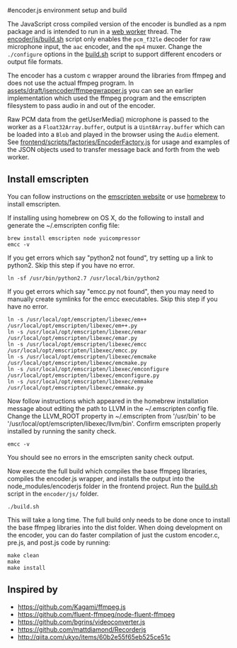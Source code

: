 #encoder.js environment setup and build

The JavaScript cross compiled version of the encoder is bundled as a npm package and is intended to run in a
[web worker](https://developer.mozilla.org/en-US/docs/Web/API/Web_Workers_API/Using_web_workers) thread.
The [encoder/js/build.sh](/crossUserMedia/blob/master/encoder/js/build.sh) script only enables the `pcm_f32le` decoder for raw microphone input, the `aac` encoder, and the `mp4` muxer.
Change the `./configure` options in the [build.sh](/crossUserMedia/blob/master/encoder/js/build.sh) script to support different encoders or output file formats.

The encoder has a custom c wrapper around the libraries from ffmpeg and does not use the actual ffmpeg program.
In [assets/draft/jsencoder/ffmpegwrapper.js](/crossUserMedia/blob/master/draft/jsencoder/ffmpegwrapper.js)
you can see an earlier implementation which used the ffmpeg program
and the emscripten filesystem to pass audio in and out of the encoder.

Raw PCM data from the getUserMedia() microphone is passed to the worker as a `Float32Array.buffer`,
output is a `Uint8Array.buffer` which can be loaded into a `Blob` and played in the browser using the `Audio` element.
See [frontend/scripts/factories/EncoderFactory.js](/crossUserMedia/blob/master/frontend/scripts/factories/EncoderFactory.js)
for usage and examples of the JSON objects used to transfer message back and forth from the web worker.

## Install emscripten

You can follow instructions on the [emscripten website](http://kripken.github.io/emscripten-site/docs/getting_started/downloads.html)
or use [homebrew](http://brew.sh) to install emscripten.

If installing using homebrew on OS X, do the following to install and generate the ~/.emscripten config file:
```{r, engine='bash', count_lines}
brew install emscripten node yuicompressor
emcc -v
```

If you get errors which say "python2 not found", try setting up a link to python2.
Skip this step if you have no error.
```{r, engine='bash', count_lines}
ln -sf /usr/bin/python2.7 /usr/local/bin/python2
```

If you get errors which say "emcc.py not found", then you may need to manually create symlinks for the emcc executables.
Skip this step if you have no error.
```
ln -s /usr/local/opt/emscripten/libexec/em++ /usr/local/opt/emscripten/libexec/em++.py
ln -s /usr/local/opt/emscripten/libexec/emar /usr/local/opt/emscripten/libexec/emar.py
ln -s /usr/local/opt/emscripten/libexec/emcc /usr/local/opt/emscripten/libexec/emcc.py
ln -s /usr/local/opt/emscripten/libexec/emcmake /usr/local/opt/emscripten/libexec/emcmake.py
ln -s /usr/local/opt/emscripten/libexec/emconfigure /usr/local/opt/emscripten/libexec/emconfigure.py
ln -s /usr/local/opt/emscripten/libexec/emmake /usr/local/opt/emscripten/libexec/emmake.py
```

Now follow instructions which appeared in the homebrew installation message about editing the path to LLVM in the ~/.emscripten config file.
Change the LLVM_ROOT property in ~/.emscripten from '/usr/bin' to be '/usr/local/opt/emscripten/libexec/llvm/bin'.
Confirm emscripten properly installed by running the sanity check.

```
emcc -v
```

You should see no errors in the emscripten sanity check output.

Now execute the full build which compiles the base ffmpeg libraries, compiles the encoder.js wrapper,
and installs the output into the node_modules/encoderjs folder in the frontend project.
Run the [build.sh](/crossUserMedia/blob/master/encoder/js/build.sh) script in the `encoder/js/` folder.
```
./build.sh
```

This will take a long time.
The full build only needs to be done once to install the base ffmpeg libraries into the dist folder.
When doing development on the encoder, you can do faster compilation of just the custom encoder.c, pre.js, and post.js code by running:
```
make clean
make
make install
```

## Inspired by
* https://github.com/Kagami/ffmpeg.js
* https://github.com/fluent-ffmpeg/node-fluent-ffmpeg
* https://github.com/bgrins/videoconverter.js
* https://github.com/mattdiamond/Recorderjs
* http://qiita.com/ukyo/items/60b2e55f65eb525ce51c